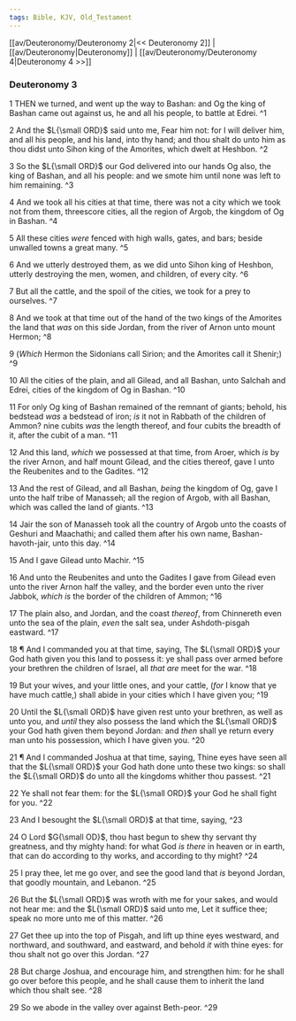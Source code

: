 ```yaml
---
tags: Bible, KJV, Old_Testament
---
```


[[av/Deuteronomy/Deuteronomy 2|<< Deuteronomy 2]] | [[av/Deuteronomy|Deuteronomy]] | [[av/Deuteronomy/Deuteronomy 4|Deuteronomy 4 >>]]

### Deuteronomy 3

1 THEN we turned, and went up the way to Bashan: and Og the king of Bashan came out against us, he and all his people, to battle at Edrei. ^1

2 And the $L{\small ORD}$ said unto me, Fear him not: for I will deliver him, and all his people, and his land, into thy hand; and thou shalt do unto him as thou didst unto Sihon king of the Amorites, which dwelt at Heshbon. ^2

3 So the $L{\small ORD}$ our God delivered into our hands Og also, the king of Bashan, and all his people: and we smote him until none was left to him remaining. ^3

4 And we took all his cities at that time, there was not a city which we took not from them, threescore cities, all the region of Argob, the kingdom of Og in Bashan. ^4

5 All these cities _were_ fenced with high walls, gates, and bars; beside unwalled towns a great many. ^5

6 And we utterly destroyed them, as we did unto Sihon king of Heshbon, utterly destroying the men, women, and children, of every city. ^6

7 But all the cattle, and the spoil of the cities, we took for a prey to ourselves. ^7

8 And we took at that time out of the hand of the two kings of the Amorites the land that _was_ on this side Jordan, from the river of Arnon unto mount Hermon; ^8

9 (_Which_ Hermon the Sidonians call Sirion; and the Amorites call it Shenir;) ^9

10 All the cities of the plain, and all Gilead, and all Bashan, unto Salchah and Edrei, cities of the kingdom of Og in Bashan. ^10

11 For only Og king of Bashan remained of the remnant of giants; behold, his bedstead _was_ a bedstead of iron; _is_ it not in Rabbath of the children of Ammon? nine cubits _was_ the length thereof, and four cubits the breadth of it, after the cubit of a man. ^11

12 And this land, _which_ we possessed at that time, from Aroer, which _is_ by the river Arnon, and half mount Gilead, and the cities thereof, gave I unto the Reubenites and to the Gadites. ^12

13 And the rest of Gilead, and all Bashan, _being_ the kingdom of Og, gave I unto the half tribe of Manasseh; all the region of Argob, with all Bashan, which was called the land of giants. ^13

14 Jair the son of Manasseh took all the country of Argob unto the coasts of Geshuri and Maachathi; and called them after his own name, Bashan-havoth-jair, unto this day. ^14

15 And I gave Gilead unto Machir. ^15

16 And unto the Reubenites and unto the Gadites I gave from Gilead even unto the river Arnon half the valley, and the border even unto the river Jabbok, _which_ _is_ the border of the children of Ammon; ^16

17 The plain also, and Jordan, and the coast _thereof_, from Chinnereth even unto the sea of the plain, _even_ the salt sea, under Ashdoth-pisgah eastward. ^17

18 ¶ And I commanded you at that time, saying, The $L{\small ORD}$ your God hath given you this land to possess it: ye shall pass over armed before your brethren the children of Israel, all _that_ _are_ meet for the war. ^18

19 But your wives, and your little ones, and your cattle, (_for_ I know that ye have much cattle,) shall abide in your cities which I have given you; ^19

20 Until the $L{\small ORD}$ have given rest unto your brethren, as well as unto you, and _until_ they also possess the land which the $L{\small ORD}$ your God hath given them beyond Jordan: and _then_ shall ye return every man unto his possession, which I have given you. ^20

21 ¶ And I commanded Joshua at that time, saying, Thine eyes have seen all that the $L{\small ORD}$ your God hath done unto these two kings: so shall the $L{\small ORD}$ do unto all the kingdoms whither thou passest. ^21

22 Ye shall not fear them: for the $L{\small ORD}$ your God he shall fight for you. ^22

23 And I besought the $L{\small ORD}$ at that time, saying, ^23

24 O Lord $G{\small OD}$, thou hast begun to shew thy servant thy greatness, and thy mighty hand: for what God _is_ _there_ in heaven or in earth, that can do according to thy works, and according to thy might? ^24

25 I pray thee, let me go over, and see the good land that _is_ beyond Jordan, that goodly mountain, and Lebanon. ^25

26 But the $L{\small ORD}$ was wroth with me for your sakes, and would not hear me: and the $L{\small ORD}$ said unto me, Let it suffice thee; speak no more unto me of this matter. ^26

27 Get thee up into the top of Pisgah, and lift up thine eyes westward, and northward, and southward, and eastward, and behold _it_ with thine eyes: for thou shalt not go over this Jordan. ^27

28 But charge Joshua, and encourage him, and strengthen him: for he shall go over before this people, and he shall cause them to inherit the land which thou shalt see. ^28

29 So we abode in the valley over against Beth-peor. ^29
